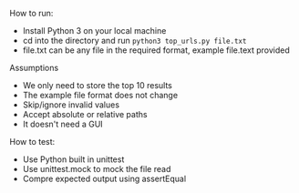 How to run:
- Install Python 3 on your local machine
- cd into the directory and run `python3 top_urls.py file.txt`
- file.txt can be any file in the required format, example file.text provided

Assumptions
- We only need to store the top 10 results
- The example file format does not change
- Skip/ignore invalid values
- Accept absolute or relative paths
- It doesn't need a GUI

How to test:
- Use Python built in unittest
- Use unittest.mock to mock the file read
- Compre expected output using assertEqual
